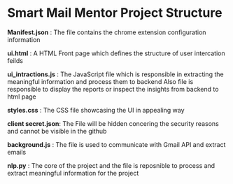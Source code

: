 # Smart Mail Mentor Project Structure

**Manifest.json**     : The file contains the chrome extension configuration information

**ui.html**           : A HTML Front page which defines the structure of user intercation feilds

**ui_intractions.js** : The JavaScript file which is responsible in extracting the meaningful information and process them to backend
Also file is responsible to display the reports or inspect the insights from backend to html page

**styles.css**        : The CSS file showcasing the UI in appealing way 

**client secret.json**: The File will be hidden concering the security reasons and cannot be visible in the github

**background.js**     : The file is used to communicate with Gmail API and extract emails

**nlp.py**            : The core of the project and the file is reposnible to process and extract meaningful information for the project
